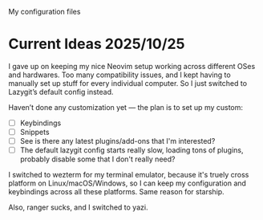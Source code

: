 My configuration files

# Current Ideas 2025/10/25

I gave up on keeping my nice Neovim setup working across different OSes and hardwares. Too many compatibility issues, and I kept having to manually set up stuff for every individual computer. So I just switched to Lazygit’s default config instead.

Haven’t done any customization yet — the plan is to set up my custom:

- [ ] Keybindings
- [ ] Snippets
- [ ] See is there any latest plugins/add-ons that I'm interested?
- [ ] The default lazygit config starts really slow, loading tons of plugins, probably disable some that I don't really need?

I switched to wezterm for my terminal emulator, because it's truely cross platform on Linux/macOS/Windows, so I can keep my configuration and keybindings across all these platforms. Same reason for starship.

Also, ranger sucks, and I switched to yazi.
